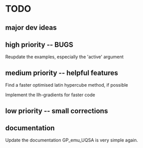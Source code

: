 # TODO

## major dev ideas

## high priority -- BUGS
Reupdate the examples, especially the 'active' argument

## medium priority -- helpful features
Find a faster optimised latin hypercube method, if possible

Implement the llh-gradients for faster code

## low priority -- small corrections

## documentation
Update the documentation GP_emu_UQSA is very simple again.

